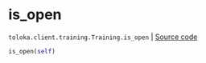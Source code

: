 # is_open
`toloka.client.training.Training.is_open` | [Source code](https://github.com/Toloka/toloka-kit/blob/v0.1.24/src/client/training.py#L108)

```python
is_open(self)
```

